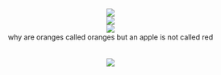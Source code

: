 
<p align="center">

<br>

<image src="https://media.discordapp.net/attachments/1036605748794363924/1231003688022048918/wFXWaiAtpya5QAAAABJRU5ErkJggg.png?ex=66356086&is=6622eb86&hm=a528d68eddaf5a338ccec3fb95387da4c34495ca040ce32a165b7b3469966f90&=&format=webp&quality=lossless&width=688&height=688">
<br>
  <image src="https://caterpie.crd.co/assets/images/gallery16/bf965cb8.gif?v=f7b7a140">
    <br>
<image src="https://caterpie.crd.co/assets/images/gallery12/3454896b.gif?v=f7b7a140">




<br>
why are oranges called oranges but an apple is not called red
<br>

<br>



<br>
<image src="https://media.discordapp.net/attachments/1036605748794363924/1225565837629591632/56VdjVMTIjuXTBjOealYLAaMYnYLwDQkcsU0PJY5RNGANgA8jHYHySWI6Z8XUwfgsGrn6sGVqKBaIbpka8mLJRMpgShtVvUbZGqE1JCpYU35Bf0HtF74w9deWNaQfFx7o3ptacRSCOwqyLwX3ZEeIDttS1VAAAAAElFTkSuQmCC.png?ex=66219821&is=660f2321&hm=9ddf4e91afc48f8b78bd46483da8fa5413fbdfb675296921601c9c6952b87cec&=&format=webp&quality=lossless&width=1205&height=86">





<!--
**deathdelivery/deathdelivery** is a ✨ _special_ ✨ repository because its `README.md` (this file) appears on your GitHub profile.

Here are some ideas to get you started:

- 🔭 I’m currently working on ...
- 🌱 I’m currently learning ...
- 👯 I’m looking to collaborate on ...
- 🤔 I’m looking for help with ...
- 💬 Ask me about ...
- 📫 How to reach me: ...
- 😄 Pronouns: ...
- ⚡ Fun fact: ...
-->
